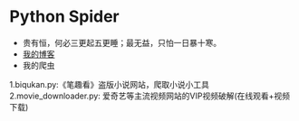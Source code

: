 # Python Spider
* 贵有恒，何必三更起五更睡；最无益，只怕一日暴十寒。<br>
* [我的博客](http://blog.csdn.net/c406495762 "悬停显示")<br>
* 我的爬虫<br>

1.biqukan.py:《笔趣看》盗版小说网站，爬取小说小工具<br>
2.movie_downloader.py: 爱奇艺等主流视频网站的VIP视频破解(在线观看+视频下载)<br>


